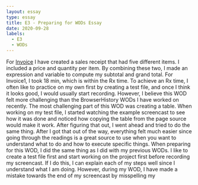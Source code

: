 ```yaml
---
layout: essay
type: essay
title: E3 - Preparing for WODs Essay
date: 2020-09-28
labels:
  - E3
  - WODs
---
```

For <a href="https://dport96.github.io/ITM352/morea/060.expressions-operators/experience-invoice1.html">Invoice</a> I have created a sales receipt that had five different items. I included a price and quantity per item. By combining these two, I made an expression and variable to compute my subtotal and grand total. For Invoice1, I took 18 min, which is within the Rx time. To achieve an Rx time, I often like to practice on my own first by creating a test file, and once I think it looks good, I would usually start recording. However, I believe this WOD felt more challenging than the BrowserHistory WODs I have worked on recently. The most challenging part of this WOD was creating a table. When working on my test file, I started watching the example screencast to see how it was done and noticed how copying the table from the page source would make it work. After figuring that out, I went ahead and tried to do the same thing. After I got that out of the way, everything felt much easier since going through the readings is a great source to use when you want to understand what to do and how to execute specific things. When preparing for this WOD, I did the same thing as I did with my previous WODs. I like to create a test file first and start working on the project first before recording my screencast. If I do this, I can explain each of my steps well since I understand what  I am doing. However, during my WOD, I have made a mistake towards the end of my screencast by misspelling my <script> tag. For future WODs, to reduce these kinds of errors, it is best to take your time and try not to rush through it, so you do not make any careless errors. 
